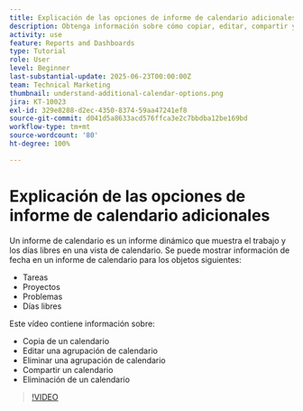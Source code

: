 ```yaml
---
title: Explicación de las opciones de informe de calendario adicionales
description: Obtenga información sobre cómo copiar, editar, compartir y eliminar un calendario.
activity: use
feature: Reports and Dashboards
type: Tutorial
role: User
level: Beginner
last-substantial-update: 2025-06-23T00:00:00Z
team: Technical Marketing
thumbnail: understand-additional-calendar-options.png
jira: KT-10023
exl-id: 329e8288-d2ec-4350-8374-59aa47241ef8
source-git-commit: d041d5a8633acd576ffca3e2c7bbdba12be169bd
workflow-type: tm+mt
source-wordcount: '80'
ht-degree: 100%

---
```


# Explicación de las opciones de informe de calendario adicionales

Un informe de calendario es un informe dinámico que muestra el trabajo y los días libres en una vista de calendario. Se puede mostrar información de fecha en un informe de calendario para los objetos siguientes:

* Tareas
* Proyectos
* Problemas
* Días libres

Este vídeo contiene información sobre:

* Copia de un calendario
* Editar una agrupación de calendario
* Eliminar una agrupación de calendario
* Compartir un calendario
* Eliminación de un calendario

>[!VIDEO](https://video.tv.adobe.com/v/3445059/?quality=12&learn=on&enablevpops&captions=spa)
